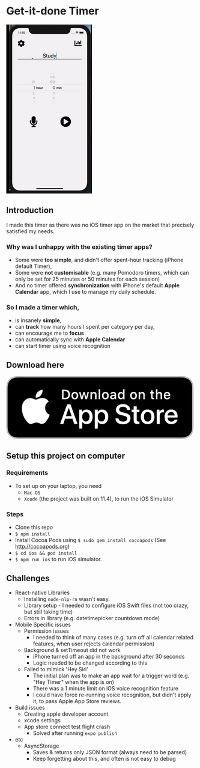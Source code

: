 # Get-it-done Timer
![](preview_1.gif)

## Introduction
I made this timer as there was no iOS timer app on the market that precisely satisfied my needs.

### Why was I unhappy with the existing timer apps?

- Some were **too simple**, and didn't offer spent-hour tracking (iPhone default Timer),
- Some were **not customisable** (e.g. many Pomodoro timers, which can only be set for 25 minutes or 50 minutes for each session)
- And no timer offered **synchronization** with iPhone's default **Apple Calendar** app, which I use to manage my daily schedule.

### So I made a timer which,
- is insanely **simple**,
- can **track** how many hours I spent per category per day,
- can encourage me to **focus**
- can automatically sync with **Apple Calendar**
- can start timer using voice recognition

## Download here
[![](./download_on_app_store_us.png)](https://apps.apple.com/app/get-it-done-timer-focus/id1508493617?l=en)

## Setup this project on computer
### Requirements
- To set up on your laptop, you need
    - `Mac OS`
    - `Xcode` (the project was built on 11.4), to run the iOS Simulator

### Steps
- Clone this repo
- `$ npm install`
- Install Cocoa Pods using `$ sudo gem install cocoapods` (See http://cocoapods.org)
- `$ cd ios && pod install`
- `$ npm run ios` to run iOS simulator.

## Challenges
- React-native Libraries
    - Installing `node-nlp-rn` wasn't easy.
    - Library setup - I needed to configure iOS Swift files (not too crazy, but still taking time)
    - Errors in library (e.g. datetimepicker countdown mode)
- Mobile Specific issues
    - Permission issues
        - I needed to think of many cases (e.g. turn off all calendar related features, when user rejects calendar permission)
    - Background & setTimeout did not work
        - iPhone turned off an app in the background after 30 seconds
        - Logic needed to be changed according to this
    - Failed to mimick 'Hey Siri' 
        - The initial plan was to make an app wait for a trigger word (e.g. "Hey Timer" when the app is on)
        - There was a 1 minute limit on iOS voice recognition feature
        - I could have force re-running voice recognition, but didn't apply it, to pass Apple App Store reviews.
- Build issues
    - Creating apple developer account
    - xcode settings
    - App store connect test flight crash
        - Solved after running `expo publish`
- etc
    - AsyncStorage 
        - Saves & returns only JSON format (always need to be parsed)
        - Keep forgetting about this, and often is not easy to debug
